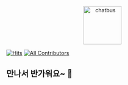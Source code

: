 <p align="center">
  <a href="https://chatbus.github.io">
    <img alt="chatbus" src="https://avatars.githubusercontent.com/u/110974823?s=100&v=4" width="100" />
  </a>
</p>

<p align="center">

[![Hits](https://hits.seeyoufarm.com/api/count/incr/badge.svg?url=https%3A%2F%2Fgithub.com%2Fchatbus&count_bg=%2379C83D&title_bg=%231553B6&icon=&icon_color=%23E7E7E7&title=%EC%A1%B0%ED%9A%8C%EC%88%98&edge_flat=false)](https://hits.seeyoufarm.com)
[![All Contributors](https://img.shields.io/badge/contributors-4-orange.svg?style=flat-square)](https://github.com/orgs/chatbus/people)

</p>

## 만나서 반가워요~ 👋

<!--

**Here are some ideas to get you started:**

🙋‍♀️ A short introduction - what is your organization all about?
🌈 Contribution guidelines - how can the community get involved?
👩‍💻 Useful resources - where can the community find your docs? Is there anything else the community should know?
🍿 Fun facts - what does your team eat for breakfast?
🧙 Remember, you can do mighty things with the power of [Markdown](https://docs.github.com/github/writing-on-github/getting-started-with-writing-and-formatting-on-github/basic-writing-and-formatting-syntax)
-->
